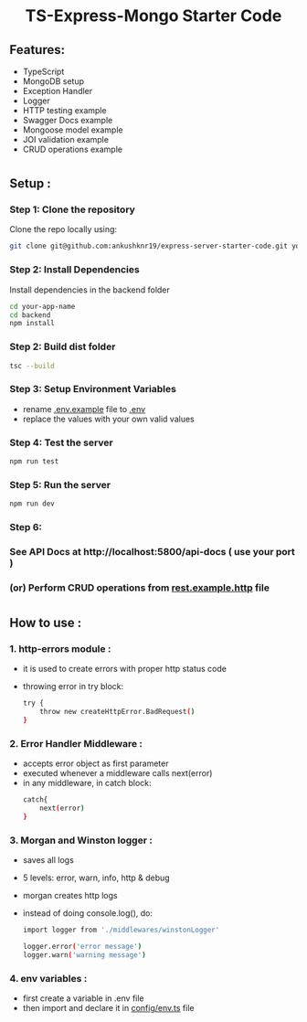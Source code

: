 <h1 align="center"> TS-Express-Mongo Starter Code </h1>

## Features:

-  TypeScript
-  MongoDB setup
-  Exception Handler
-  Logger
-  HTTP testing example
-  Swagger Docs example
-  Mongoose model example
-  JOI validation example
-  CRUD operations example

#

## Setup :

### Step 1: Clone the repository

Clone the repo locally using:

```sh
git clone git@github.com:ankushknr19/express-server-starter-code.git your-app-name
```

### Step 2: Install Dependencies

Install dependencies in the backend folder

```sh
cd your-app-name
cd backend
npm install
```

### Step 2: Build dist folder

```sh
tsc --build
```

### Step 3: Setup Environment Variables

-  rename [.env.example](./backend/.env.example) file to [.env](/)
-  replace the values with your own valid values

### Step 4: Test the server

```sh
npm run test
```

### Step 5: Run the server

```sh
npm run dev
```

### Step 6:

### See API Docs at <a> http://localhost:5800/api-docs </a> ( use your port )

### (or) Perform CRUD operations from [rest.example.http](./backend/rest.example.http.http) file

#

## How to use :

### 1. http-errors module :

-  it is used to create errors with proper http status code
-  throwing error in try block:

   ```sh
   try {
       throw new createHttpError.BadRequest()
   }

   ```

### 2. Error Handler Middleware :

-  accepts error object as first parameter
-  executed whenever a middleware calls next(error)
-  in any middleware, in catch block:
   ```sh
   catch{
       next(error)
   }
   ```

### 3. Morgan and Winston logger :

-  saves all logs
-  5 levels: error, warn, info, http & debug
-  morgan creates http logs
-  instead of doing console.log(), do:

   ```sh
   import logger from './middlewares/winstonLogger'

   logger.error('error message')
   logger.warn('warning message')
   ```

### 4. env variables :

-  first create a variable in .env file
-  then import and declare it in [config/env.ts](./backend/src/config/env.ts) file

#
